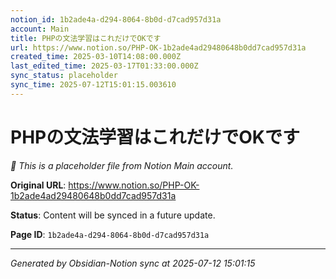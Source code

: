 ```yaml
---
notion_id: 1b2ade4a-d294-8064-8b0d-d7cad957d31a
account: Main
title: PHPの文法学習はこれだけでOKです
url: https://www.notion.so/PHP-OK-1b2ade4ad29480648b0dd7cad957d31a
created_time: 2025-03-10T14:08:00.000Z
last_edited_time: 2025-03-17T01:33:00.000Z
sync_status: placeholder
sync_time: 2025-07-12T15:01:15.003610
---
```


# PHPの文法学習はこれだけでOKです

*🔄 This is a placeholder file from Notion Main account.*

**Original URL**: https://www.notion.so/PHP-OK-1b2ade4ad29480648b0dd7cad957d31a

**Status**: Content will be synced in a future update.

**Page ID**: `1b2ade4a-d294-8064-8b0d-d7cad957d31a`

---

*Generated by Obsidian-Notion sync at 2025-07-12 15:01:15*
